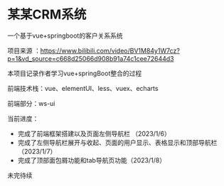 # 某某CRM系统
一个基于vue+springboot的客户关系系统

项目来源 ：https://www.bilibili.com/video/BV1M84y1W7cz?p=1&vd_source=c668d25066d908b91a74c1cee72644d3

本项目记录作者学习vue+springBoot整合的过程

前端技术栈：vue、elementUI、less、vuex、echarts

前端部分：ws-ui

当前进度：

- 完成了前端框架搭建以及页面左侧导航栏 （2023/1/6）
- 完成了左侧导航栏展开与收起、页面的用户显示、表格显示和顶部导航栏 （2023/1/7）
- 完成了顶部面包屑功能和tab导航页功能（2023/1/8）

未完待续

